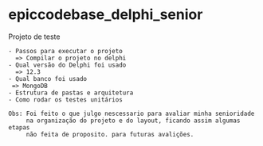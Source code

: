# epiccodebase_delphi_senior
Projeto de teste

    - Passos para executar o projeto
      => Compilar o projeto no delphi
    - Qual versão do Delphi foi usado
      => 12.3
    - Qual banco foi usado
     => MongoDB
    - Estrutura de pastas e arquitetura
    - Como rodar os testes unitários

    Obs: Foi feito o que julgo nescessario para avaliar minha senioridade
         na organização do projeto e do layout, ficando assim algumas etapas 
         não feita de proposito. para futuras avalições. 
         
